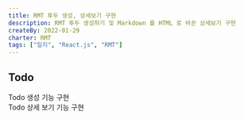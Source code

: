 ```yaml
---
title: RMT 투두 생성, 상세보기 구현
description: RMT 투두 생성하기 및 Markdown 를 HTML 로 바꾼 상세보기 구현
createBy: 2022-01-29
charter: RMT
tags: ["일지", "React.js", "RMT"]
---
```


## Todo

Todo 생성 기능 구현  
Todo 상세 보기 기능 구현

